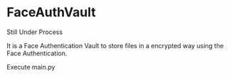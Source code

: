 # FaceAuthVault
Still Under Process


It is a Face Authentication Vault to store files in a encrypted way using the Face Authentication.

Execute main.py 
